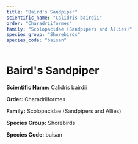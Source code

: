 ```yaml
---
title: "Baird's Sandpiper"
scientific_name: "Calidris bairdii"
order: "Charadriiformes"
family: "Scolopacidae (Sandpipers and Allies)"
species_group: "Shorebirds"
species_code: "baisan"
---
```


# Baird's Sandpiper

**Scientific Name:** Calidris bairdii

**Order:** Charadriiformes

**Family:** Scolopacidae (Sandpipers and Allies)

**Species Group:** Shorebirds

**Species Code:** baisan
